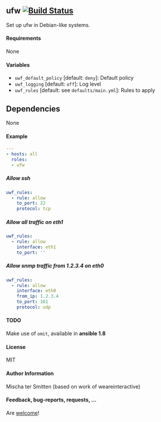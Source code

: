 ## ufw [![Build Status](https://travis-ci.org/Oefenweb/ansible-ufw.svg?branch=master)](https://travis-ci.org/Oefenweb/ansible-ufw)

Set up ufw in Debian-like systems.

#### Requirements

None

#### Variables

* `uwf_default_policy` [default: `deny`]: Default policy
* `uwf_logging` [default: `off`]: Log level
* `uwf_rules` [default: see `defaults/main.yml`]: Rules to apply

## Dependencies

None

#### Example

```yaml
---
- hosts: all
  roles:
  - ufw
```

##### Allow ssh
```yaml
uwf_rules:
  - rule: allow
    to_port: 22
    protocol: tcp
```

##### Allow all traffic on eth1
```yaml
uwf_rules:
  - rule: allow
    interface: eth1
    to_port: ''
```

##### Allow snmp traffic from 1.2.3.4 on eth0
```yaml
uwf_rules:
  - rule: allow
    interface: eth0
    from_ip: 1.2.3.4
    to_port: 161
    protocol: udp
```

#### TODO

Make use of `omit`, available in **ansible 1.8**

#### License

MIT

#### Author Information

Mischa ter Smitten (based on work of weareinteractive)

#### Feedback, bug-reports, requests, ...

Are [welcome](https://github.com/Oefenweb/ansible-ufw/issues)!
